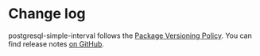 # Change log

postgresql-simple-interval follows the [Package Versioning Policy](https://pvp.haskell.org). You can
find release notes [on GitHub](https://github.com/MercuryTechnologies/postgresql-simple-interval/releases).
